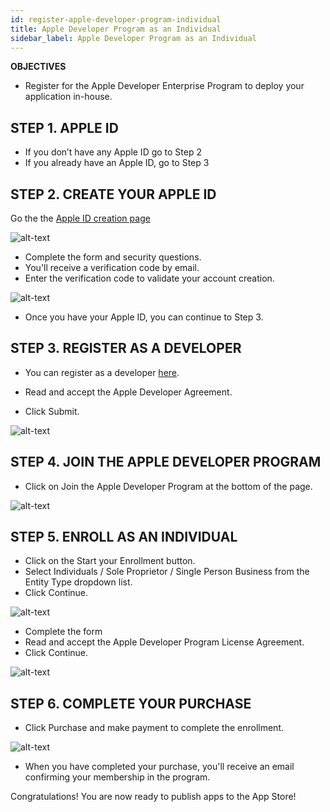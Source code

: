 ```yaml
---
id: register-apple-developer-program-individual
title: Apple Developer Program as an Individual
sidebar_label: Apple Developer Program as an Individual
---
```


<div class = "objectives">
<b>OBJECTIVES</b>

* Register for the Apple Developer Enterprise Program to deploy your application in-house.
</div>


## STEP 1. APPLE ID

* If you don’t have any Apple ID go to Step 2
* If you already have an Apple ID, go to Step 3

## STEP 2. CREATE YOUR APPLE ID

Go the the [Apple ID creation page](https://appleid.apple.com/)

![alt-text](assets/DeployAppStore/Apple-ID-Creation-Page-4D-for-iOS.png)

* Complete the form and security questions.
* You'll receive a verification code by email.
* Enter the verification code to validate your account creation.

![alt-text](assets/DeployAppStore/Register-developer-program-4D-for-iOS.png)

* Once you have your Apple ID, you can continue to Step 3.

## STEP 3. REGISTER AS A DEVELOPER

* You can register as a developer [here](https://developer.apple.com/account/).

* Read and accept the Apple Developer Agreement. 
* Click Submit.

![alt-text](assets/DeployAppStore/Register-developer-4D-for-iOS.png)

## STEP 4. JOIN THE APPLE DEVELOPER PROGRAM

* Click on Join the Apple Developer Program at the bottom of the page.

![alt-text](assets/DeployAppStore/Join-Apple-Developer-Program-individuals-4D-for-iOS.png)

## STEP 5. ENROLL AS AN INDIVIDUAL

* Click on the Start your Enrollment button.
* Select Individuals / Sole Proprietor / Single Person Business from the Entity Type dropdown list.
* Click Continue.

![alt-text](assets/DeployAppStore/Apple-Developer-Program-Individuals-4D-for-iOS.png)

* Complete the form
* Read and accept the Apple Developer Program License Agreement.
* Click Continue.

![alt-text](assets/DeployAppStore/Apple-Developer-Program-Enrollment-4D-for-iOS.png)

## STEP 6. COMPLETE YOUR PURCHASE

* Click Purchase and make payment to complete the enrollment.

![alt-text](assets/DeployAppStore/Complete-Purchase-Apple-Developer-Program-4D-for-iOS.png)

* When you have completed your purchase, you'll receive an email confirming your membership in the program.
 

Congratulations! You are now ready to publish apps to the App Store!
